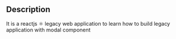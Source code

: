 ## Description
It is a reactjs ⚛️ legacy web application to learn how to build legacy application with modal component